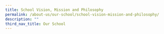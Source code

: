 ```yaml
---
title: School Vision, Mission and Philosophy
permalink: /about-us/our-school/school-vision-mission-and-philosophy/
description: ""
third_nav_title: Our School
---
```

